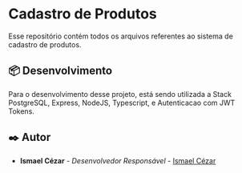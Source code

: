 # Cadastro de Produtos

Esse repositório contém todos os arquivos referentes ao sistema de cadastro de produtos.

## 📦 Desenvolvimento

Para o desenvolvimento desse projeto, está sendo utilizada a Stack PostgreSQL, Express, NodeJS,
Typescript, e Autenticacao com JWT Tokens.

## ✒️ Autor

- **Ismael Cézar** - _Desenvolvedor Responsável_ - [Ismael Cézar](https://github.com/ismaelczar)
